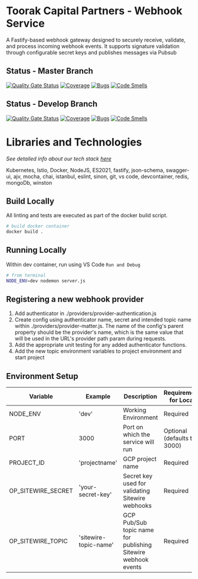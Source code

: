 # Toorak Capital Partners - Webhook Service
A Fastify-based webhook gateway designed to securely receive, validate, and process incoming webhook events. It supports signature validation through configurable secret keys and publishes messages via Pubsub

## Status - Master Branch
[![Quality Gate Status](https://sonarqube.roemanu.io/api/project_badges/measure?project=Toorak-Capital_webhook-service_AYd6CvDVK-P1eLUtLYNc&metric=alert_status&token=sqb_ad50d4de19c40c19ee44411fa366b4c099801299)](https://sonarqube.roemanu.io/dashboard?id=Toorak-Capital_webhook-service_AYd6CvDVK-P1eLUtLYNc)
[![Coverage](https://sonarqube.roemanu.io/api/project_badges/measure?project=Toorak-Capital_webhook-service_AYd6CvDVK-P1eLUtLYNc&metric=coverage&token=sqb_ad50d4de19c40c19ee44411fa366b4c099801299)](https://sonarqube.roemanu.io/dashboard?id=Toorak-Capital_webhook-service_AYd6CvDVK-P1eLUtLYNc)
[![Bugs](https://sonarqube.roemanu.io/api/project_badges/measure?project=Toorak-Capital_webhook-service_AYd6CvDVK-P1eLUtLYNc&metric=bugs&token=sqb_ad50d4de19c40c19ee44411fa366b4c099801299)](https://sonarqube.roemanu.io/dashboard?id=Toorak-Capital_webhook-service_AYd6CvDVK-P1eLUtLYNc)
[![Code Smells](https://sonarqube.roemanu.io/api/project_badges/measure?project=Toorak-Capital_webhook-service_AYd6CvDVK-P1eLUtLYNc&metric=code_smells&token=sqb_ad50d4de19c40c19ee44411fa366b4c099801299)](https://sonarqube.roemanu.io/dashboard?id=Toorak-Capital_webhook-service_AYd6CvDVK-P1eLUtLYNc)

## Status - Develop Branch
[![Quality Gate Status](https://sonarqube.roemanu.io/api/project_badges/measure?branch=develop&project=Toorak-Capital_webhook-service_AYd6CvDVK-P1eLUtLYNc&metric=alert_status&token=sqb_ad50d4de19c40c19ee44411fa366b4c099801299)](https://sonarqube.roemanu.io/dashboard?id=Toorak-Capital_webhook-service_AYd6CvDVK-P1eLUtLYNc&branch=develop)
[![Coverage](https://sonarqube.roemanu.io/api/project_badges/measure?branch=develop&project=Toorak-Capital_webhook-service_AYd6CvDVK-P1eLUtLYNc&metric=coverage&token=sqb_ad50d4de19c40c19ee44411fa366b4c099801299)](https://sonarqube.roemanu.io/dashboard?id=Toorak-Capital_webhook-service_AYd6CvDVK-P1eLUtLYNc&branch=develop)
[![Bugs](https://sonarqube.roemanu.io/api/project_badges/measure?branch=develop&project=Toorak-Capital_webhook-service_AYd6CvDVK-P1eLUtLYNc&metric=bugs&token=sqb_ad50d4de19c40c19ee44411fa366b4c099801299)](https://sonarqube.roemanu.io/dashboard?id=Toorak-Capital_webhook-service_AYd6CvDVK-P1eLUtLYNc&branch=develop)
[![Code Smells](https://sonarqube.roemanu.io/api/project_badges/measure?branch=develop&project=Toorak-Capital_webhook-service_AYd6CvDVK-P1eLUtLYNc&metric=code_smells&token=sqb_ad50d4de19c40c19ee44411fa366b4c099801299)](https://sonarqube.roemanu.io/dashboard?id=Toorak-Capital_webhook-service_AYd6CvDVK-P1eLUtLYNc&branch=develop)

# Libraries and Technologies
*See detailed info about our tech stack [here](docs/libraries-and-technologies.md)*

Kubernetes, Istio, Docker, NodeJS, ES2021, fastify, json-schema, swagger-ui, ajv, mocha, chai, istanbul, eslint, sinon, git, vs code, devcontainer, redis, mongoDb, winston

## Build Locally
All linting and tests are executed as part of the docker build script.
``` bash
# build docker container
docker build .
```

## Running Locally
Within dev container, run using VS Code `Run and Debug`
``` bash
# from terminal
NODE_ENV=dev nodemon server.js
```

## Registering a new webhook provider
1. Add authenticator in ./providers/provider-authentication.js
2. Create config using authenticator name, secret and intended topic name within ./providers/provider-matter.js. The name of the config's parent property should be the provider's name, which is the same value that will be used in the URL's provider path param during requests.
3. Add the appropriate unit testing for any added authenticator functions.
4. Add the new topic environment variables to project environment and start project


## Environment Setup
Variable | Example | Description | Requirement for Local
--- | --- | --- | ---
NODE_ENV | 'dev' | Working Environment | Required
PORT | 3000 | Port on which the service will run | Optional (defaults to 3000)
PROJECT_ID | 'projectname' | GCP project name | Required
OP_SITEWIRE_SECRET | 'your-secret-key' | Secret key used for validating Sitewire webhooks | Required
OP_SITEWIRE_TOPIC | 'sitewire-topic-name' | GCP Pub/Sub topic name for publishing Sitewire webhook events | Required